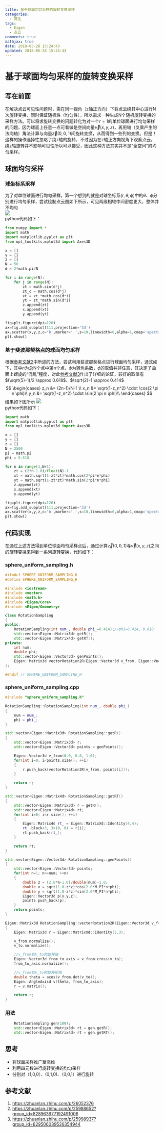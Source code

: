 ```yaml
---
title: 基于球面均匀采样的旋转变换采样
categories:
  - 算法
tags:
  - Eigen
  - 点云
comments: true
mathjax: true
date: 2018-05-28 15:24:43
updated: 2018-05-28 15:24:43
---
```


# 基于球面均匀采样的旋转变换采样
## 写在前面
在解决点云可见性问题时，需在同一视角（z轴正方向）下将点云绕其中心进行N次旋转变换，同时保证随机性（均匀性），所以需求一种生成N个随机旋转变换的采样方法。可以将求旋转变换的问题转化为对一个$r=1$的单位球面进行均匀采样的问题，因为球面上任意一点可看做是空间向量$\vec{v}(x,y,z)$，再用轴（叉乘产生的法向轴）角法计算与向量$\vec{z}(0,0,1)$间旋转变换，从而得到一些列的变换。但是！这样的操作选择性忽略了绕z轴的旋转，不过因为在z轴正方向视角下观察点云，绕z轴旋转并不影响可见性所以可以接受，因此这种方法其实并不是”全空间“的均匀采样。
## 球面均匀采样
### 球坐标系采样
为了对单位球面进行均匀采样，第一个想到的就是对球坐标系$(r,\theta,\phi)$中的$\theta$、$\phi$分别进行均匀采样，尝试绘制点云图如下所示，可见两级相较中间密度更大，整体并不均匀    
![](fig1.png)    
python代码如下：
```python
from numpy import *
import math
import matplotlib.pyplot as plt
from mpl_toolkits.mplot3d import Axes3D  

x = []
y = []
z = []
N = 50
d = 2*math.pi/N

for i in range(N):
    for j in range(N):
        zt = math.sin(d*j)
        zt_c = math.cos(d*j)
        xt = zt_*math.cos(d*i)
        yt = zt_*math.sin(d*i)
        z.append(zt)
        x.append(xt)
        y.append(yt)

fig=plt.figure(dpi=120)  
ax=fig.add_subplot(111,projection='3d')  
ax.scatter(x,y,z,c='b',marker='.',s=10,linewidth=0,alpha=1,cmap='spectral')  
plt.show()
```
### 基于斐波那契格点的球面均匀采样
根据[参考文献2](https://zhuanlan.zhihu.com/p/25988652?group_id=828963677192491008)中所述的方法，尝试利用斐波那契格点进行球面均匀采样，通式如下，其中$n$为总N个点中第n个点，$\phi$为转角系数，$\phi$的取值并非任意，其决定了曲面上螺旋的“混乱”程度，对此[参考文献3](https://zhuanlan.zhihu.com/p/25998937?group_id=829506039526354944)作出了详细的论证，较好的取值有$(\sqrt{5}-1)/2 \approx 0.618$、$\sqrt{2}-1 \approx 0.414$
$$
\begin{cases}
z_n &= (2n-1)/N-1 \\
x_n &= \sqrt{1-z_n^2} \cdot \cos(2 \pi n \phi)\\
y_n &= \sqrt{1-z_n^2} \cdot \sin(2 \pi n \phi)\\
\end{cases}
$$
结果如下图所示
![](fig2.png)  
python代码如下：
```python
import math
import matplotlib.pyplot as plt   
from mpl_toolkits.mplot3d import Axes3D  

x = []
y = []
z = []
N = 2500
pi = math.pi
phi = 0.618

for n in range(1,N+1):
    zt = (2*n-1.0)/float(N)-1
    xt = math.sqrt(1-zt*zt)*math.cos(2*pi*n*phi)
    yt = math.sqrt(1-zt*zt)*math.sin(2*pi*n*phi)
    z.append(zt)
    x.append(xt)
    y.append(yt)

fig=plt.figure(dpi=120)  
ax=fig.add_subplot(111,projection='3d')  
ax.scatter(x,y,z,c='b',marker='.',s=10,linewidth=0,alpha=1,cmap='spectral')  
plt.show()  
```
## 代码实现
在通过上述方法得到单位球面均匀采样点后，通过计算$\vec{z}(0,0,1)$与$\vec{v}(x,y,z)$之间的旋转变换来得到一系列旋转变换，代码如下：
### sphere_uniform_sampling.h
```cpp
#ifndef SPHERE_UNIFORM_SAMPLING_H
#define SPHERE_UNIFORM_SAMPLING_H

#include <iostream>
#include <vector>
#include <math.h>
#include <Eigen/Core>
#include <Eigen/Geometry>

class RotationSampling
{
public:
    RotationSampling(int num_, double phi_=0.414);//phi=0.414, 0.618
    std::vector<Eigen::Matrix3d> getR();
    std::vector<Eigen::Matrix4d> getRT();
private:
    int num;
    double phi;
    std::vector<Eigen::Vector3d> genPoints();
    Eigen::Matrix3d vectorRotation2R(Eigen::Vector3d v_from, Eigen::Vector3d v_to);
};

#endif // SPHERE_UNIFORM_SAMPLING_H
```
### sphere_uniform_sampling.cpp
```cpp
#include "sphere_uniform_sampling.h"

RotationSampling::RotationSampling(int num_, double phi_)
{
    num = num_;
    phi = phi_;
}

std::vector<Eigen::Matrix3d> RotationSampling::getR()
{
    std::vector<Eigen::Matrix3d> r;
    std::vector<Eigen::Vector3d> points = genPoints();

    Eigen::Vector3d v_from(0.0, 0.0, 1.0);
    for(int i=0; i<points.size(); ++i)
    {
        r.push_back(vectorRotation2R(v_from, points[i]));
    }

    return r;
}

std::vector<Eigen::Matrix4d> RotationSampling::getRT()
{
    std::vector<Eigen::Matrix3d> r = getR();
    std::vector<Eigen::Matrix4d> rt;
    for(int i=0; i<r.size(); ++i)
    {
        Eigen::Matrix4d rt_ = Eigen::MatrixXd::Identity(4,4);
        rt_.block<3, 3>(0, 0) = r[i];
        rt.push_back(rt_);
    }

    return rt;
}

std::vector<Eigen::Vector3d> RotationSampling::genPoints()
{
    std::vector<Eigen::Vector3d> points;
    for(int n=1; n<=num; ++n)
    {
        double z = (2.0*n-1.0)/double(num)-1.0;
        double x = sqrt(1.0-z*z)*cos(2.0*M_PI*n*phi);
        double y = sqrt(1.0-z*z)*sin(2.0*M_PI*n*phi);
        Eigen::Vector3d p(x,y,z);
        points.push_back(p);
    }
    return points;
}

Eigen::Matrix3d RotationSampling::vectorRotation2R(Eigen::Vector3d v_from, Eigen::Vector3d v_to)
{
    Eigen::Matrix3d r = Eigen::MatrixXd::Identity(3,3);

    v_from.normalize();
    v_to.normalize();

    //v_from到v_to的旋转轴
    Eigen::Vector3d from_to_axis = v_from.cross(v_to);
    from_to_axis.normalize();

    //v_from到v_to的旋转矩阵
    double theta = acos(v_from.dot(v_to));
    Eigen::AngleAxisd v(theta, from_to_axis);
    r = v.matrix();

    return r;
}
```
### 用法
```cpp
    RotationSampling gen(100);
    std::vector<Eigen::Matrix3d> rt = gen.getR();
    std::vector<Eigen::Matrix4d> rt = gen.getRT();
```
## 思考
- 将球面采样推广至高维
- 利用四元数进行旋转变换的均匀采样
- 分别对（1,0,0）、(0,1,0)、（0,0,1）进行旋转
## 参考文献
1. https://zhuanlan.zhihu.com/p/26052376
2. https://zhuanlan.zhihu.com/p/25988652?group_id=828963677192491008
3. https://zhuanlan.zhihu.com/p/25998937?group_id=829506039526354944

